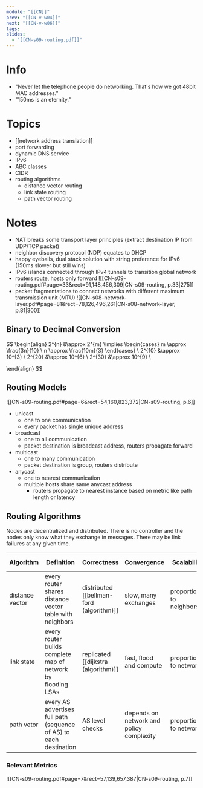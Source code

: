 ```yaml
---
module: "[[CN]]"
prev: "[[CN-v-w04]]"
next: "[[CN-v-w06]]"
tags: 
slides:
  - "[[CN-s09-routing.pdf]]"
---
```



# Info
- "Never let the telephone people do networking. That's how we got 48bit MAC addresses."
- "150ms is an eternity."


# Topics
- [[network address translation]]
- port forwarding
- dynamic DNS service
- IPv6
- ABC classes
- CIDR
- routing algorithms
	- distance vector routing
	- link state routing
	- path vector routing


# Notes
- NAT breaks some transport layer principles (extract destination IP from UDP/TCP packet)
- neighbor discovery protocol (NDP) equates to DHCP
- happy eyeballs, dual stack solution with string preference for IPv6 (150ms slower but still wins)
- IPv6 islands connected through IPv4 tunnels to transition global network
- routers route, hosts only forward
![[CN-s09-routing.pdf#page=33&rect=91,148,456,309|CN-s09-routing, p.33|275]]
- packet fragmentations to connect networks with different maximum transmission unit (MTU)
![[CN-s08-network-layer.pdf#page=81&rect=78,126,496,261|CN-s08-network-layer, p.81|300]]

## Binary to Decimal Conversion
$$
\begin{align}
2^{n} &\approx 2^{m} \implies \begin{cases}
m \approx \frac{3n}{10} \\
n \approx \frac{10m}{3}
\end{cases} \\
2^{10} &\approx 10^{3} \\
2^{20} &\approx 10^{6} \\
2^{30} &\approx 10^{9} \\

\end{align}
$$
## Routing Models
![[CN-s09-routing.pdf#page=6&rect=54,160,823,372|CN-s09-routing, p.6]]
- unicast
    - one to one communication
    - every packet has single unique address
- broadcast
    - one to all communication
    - packet destination is broadcast address, routers propagate forward
- multicast
	- one to many communication
	- packet destination is group, routers distribute
- anycast
	- one to nearest communication
	- multiple hosts share same anycast address
    	- routers propagate to nearest instance based on metric like path length or latency


## Routing Algorithms
Nodes are decentralized and distributed. There is no controller and the nodes only know what they exchange in messages. There may be link failures at any given time.

| Algorithm       | Definition                                                         | Correctness                              | Convergence                              | Scalability               | Local Policy Flexibility                            | Link Failure Detection                         |
| --------------- | ------------------------------------------------------------------ | ---------------------------------------- | ---------------------------------------- | ------------------------- | --------------------------------------------------- | ---------------------------------------------- |
| distance vector | every router shares distance vector table with neighbors           | distributed [[bellman-ford (algorithm)]] | slow, many exchanges                     | proportional to neighbors | router can assign custom metric                     | can lead to count-to-$\infty$ problem          |
| link state      | every router builds complete map of network by flooding LSAs       | replicated [[dijkstra (algorithm)]]      | fast, flood and compute                  | proportional to network   | global system does not allow for local modification | triggers new LSA flood, resolves itself        |
| path vetor      | every AS advertises full path (sequence of AS) to each destination | AS level checks                          | depends on network and policy complexity | proportional to network   | router can apply import/export policy               | AS path checks and propagation give resilience |
### Relevant Metrics

![[CN-s09-routing.pdf#page=7&rect=57,139,657,387|CN-s09-routing, p.7]]
